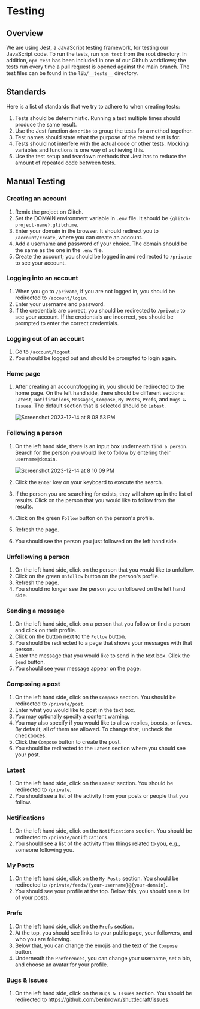# Testing

## Overview

We are using Jest, a JavaScript testing framework, for testing our JavaScript code. To run the tests, run `npm test` from the root directory. In addition, `npm test` has been included in one of our Github workflows; the tests run every time a pull request is opened against the main branch. The test files can be found in the `lib/__tests__` directory.

## Standards

Here is a list of standards that we try to adhere to when creating tests:

1. Tests should be deterministic. Running a test multiple times should produce the same result.
2. Use the Jest function `describe` to group the tests for a method together.
3. Test names should state what the purpose of the related test is for.
4. Tests should not interfere with the actual code or other tests. Mocking variables and functions is one way of achieving this.
5. Use the test setup and teardown methods that Jest has to reduce the amount of repeated code between tests.

## Manual Testing

### Creating an account

1. Remix the project on Glitch.
2. Set the DOMAIN environment variable in `.env` file. It should be `{glitch-project-name}.glitch.me`.
3. Enter your domain in the browser. It should redirect you to `/account/create`, where you can create an account.
4. Add a username and password of your choice. The domain should be the same as the one in the `.env` file.
5. Create the account; you should be logged in and redirected to `/private` to see your account.

### Logging into an account

1. When you go to `/private`, if you are not logged in, you should be redirected to `/account/login`.
2. Enter your username and password.
3. If the credentials are correct, you should be redirected to `/private` to see your account. If the credentials are incorrect, you should be prompted to enter the correct credentials.

### Logging out of an account

1. Go to `/account/logout`.
2. You should be logged out and should be prompted to login again.

### Home page

1. After creating an account/logging in, you should be redirected to the home page. On the left hand side, there should be different sections: `Latest`, `Notifications`, `Messages`, `Compose`, `My Posts`, `Prefs`, and `Bugs & Issues`. The default section that is selected should be `Latest`.

   ![Screenshot 2023-12-14 at 8 08 53 PM](https://github.com/CSE-210-Team-6/shuttlecraft/assets/52771821/f4461699-e8f0-46a2-91fc-880d6eb2c7be)

### Following a person

1. On the left hand side, there is an input box underneath `find a person`. Search for the person you would like to follow by entering their `username@domain`.

   ![Screenshot 2023-12-14 at 8 10 09 PM](https://github.com/CSE-210-Team-6/shuttlecraft/assets/52771821/4f22e2d1-9441-410d-9897-4d63b2b3404a)
2. Click the `Enter` key on your keyboard to execute the search.
3. If the person you are searching for exists, they will show up in the list of results. Click on the person that you would like to follow from the results.
4. Click on the green `Follow` button on the person's profile.
5. Refresh the page.
6. You should see the person you just followed on the left hand side.

### Unfollowing a person

1. On the left hand side, click on the person that you would like to unfollow.
2. Click on the green `Unfollow` button on the person's profile.
3. Refresh the page.
4. You should no longer see the person you unfollowed on the left hand side.

### Sending a message

1. On the left hand side, click on a person that you follow or find a person and click on their profile.
2. Click on the button next to the `Follow` button.
3. You should be redirected to a page that shows your messages with that person.
4. Enter the message that you would like to send in the text box. Click the `Send` button.
5. You should see your message appear on the page.

### Composing a post

1. On the left hand side, click on the `Compose` section. You should be redirected to `/private/post`.
2. Enter what you would like to post in the text box.
3. You may optionally specify a content warning.
4. You may also specify if you would like to allow replies, boosts, or faves. By default, all of them are allowed. To change that, uncheck the checkboxes.
5. Click the `Compose` button to create the post.
6. You should be redirected to the `Latest` section where you should see your post.

### Latest

1. On the left hand side, click on the `Latest` section. You should be redirected to `/private`.
2. You should see a list of the activity from your posts or people that you follow.

### Notifications

1. On the left hand side, click on the `Notifications` section. You should be redirected to `/private/notifications`.
2. You should see a list of the activity from things related to you, e.g., someone following you.

### My Posts

1. On the left hand side, click on the `My Posts` section. You should be redirected to `/private/feeds/{your-username}@{your-domain}`.
2. You should see your profile at the top. Below this, you should see a list of your posts.

### Prefs

1. On the left hand side, click on the `Prefs` section.
2. At the top, you should see links to your public page, your followers, and who you are following.
3. Below that, you can change the emojis and the text of the `Compose` button.
4. Underneath the `Preferences`, you can change your username, set a bio, and choose an avatar for your profile.

### Bugs & Issues

1. On the left hand side, click on the `Bugs & Issues` section. You should be redirected to https://github.com/benbrown/shuttlecraft/issues.


